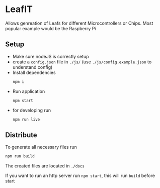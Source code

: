 # LeafIT

Allows genreation of Leafs for different Microcontrollers or Chips. Most popular example would be the Raspberry Pi

## Setup

* Make sure nodeJS is correctly setup
* create a `config.json` file in `./js/` (use `./js/config.example.json` to understand config)
* Install dependencies
    ```bash
    npm i
    ```
* Run application
    ```bash
    npm start
    ```
* for developing run
    ```bash
    npm run live
    ```

## Distribute

To generate all necessary files run

```bash
npm run build
```

The created files are located in `./docs`

If you want to run an http server run `npm start`, this will run `build` before start